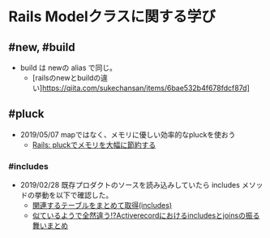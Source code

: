 # Rails Modelクラスに関する学び

## #new, #build

- build は newの alias で同じ。
  - [railsのnewとbuildの違い]https://qiita.com/sukechansan/items/6bae532b4f678fdcf87d]

## #pluck

- 2019/05/07 mapではなく、メモリに優しい効率的なpluckを使おう
  - [Rails: pluckでメモリを大幅に節約する](https://techracho.bpsinc.jp/hachi8833/2018_09_26/62333)


### #includes

- 2019/02/28 既存プロダクトのソースを読み込みしていたら includes メソッドの挙動を以下で確認した。
  - [関連するテーブルをまとめて取得(includes)](http://railsdoc.com/references/includes)
  - [似ているようで全然違う!?Activerecordにおけるincludesとjoinsの振る舞いまとめ](https://qiita.com/south37/items/b2c81932756d2cd84d7d)
